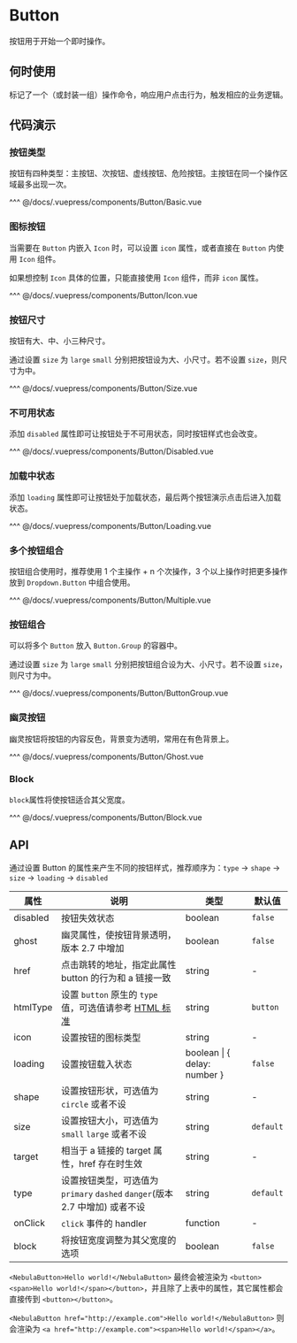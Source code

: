 # Button

按钮用于开始一个即时操作。

## 何时使用

标记了一个（或封装一组）操作命令，响应用户点击行为，触发相应的业务逻辑。

## 代码演示

### 按钮类型

按钮有四种类型：主按钮、次按钮、虚线按钮、危险按钮。主按钮在同一个操作区域最多出现一次。

<Button-Basic/>

^^^ @/docs/.vuepress/components/Button/Basic.vue

### 图标按钮

当需要在 `Button` 内嵌入 `Icon` 时，可以设置 `icon` 属性，或者直接在 `Button` 内使用 `Icon` 组件。

如果想控制 `Icon` 具体的位置，只能直接使用 `Icon` 组件，而非 `icon` 属性。

<Button-Icon/>

^^^ @/docs/.vuepress/components/Button/Icon.vue

### 按钮尺寸

按钮有大、中、小三种尺寸。

通过设置 `size` 为 `large` `small` 分别把按钮设为大、小尺寸。若不设置 `size`，则尺寸为中。

<Button-Size/>

^^^ @/docs/.vuepress/components/Button/Size.vue

### 不可用状态

添加 `disabled` 属性即可让按钮处于不可用状态，同时按钮样式也会改变。

<Button-Disabled/>

^^^ @/docs/.vuepress/components/Button/Disabled.vue

### 加载中状态

添加 `loading` 属性即可让按钮处于加载状态，最后两个按钮演示点击后进入加载状态。

<Button-Loading/>

^^^ @/docs/.vuepress/components/Button/Loading.vue

### 多个按钮组合

按钮组合使用时，推荐使用 1 个主操作 + n 个次操作，3 个以上操作时把更多操作放到 `Dropdown.Button` 中组合使用。

<Button-Multiple/>

^^^ @/docs/.vuepress/components/Button/Multiple.vue

### 按钮组合

可以将多个 `Button` 放入 `Button.Group` 的容器中。

通过设置 `size` 为 `large` `small` 分别把按钮组合设为大、小尺寸。若不设置 `size`，则尺寸为中。

<Button-Group/>

^^^ @/docs/.vuepress/components/Button/ButtonGroup.vue

### 幽灵按钮

幽灵按钮将按钮的内容反色，背景变为透明，常用在有色背景上。

<Button-Ghost/>

^^^ @/docs/.vuepress/components/Button/Ghost.vue

### Block

`block`属性将使按钮适合其父宽度。

<Button-Block/>

^^^ @/docs/.vuepress/components/Button/Block.vue

## API

通过设置 Button 的属性来产生不同的按钮样式，推荐顺序为：`type` -> `shape` -> `size` -> `loading` -> `disabled`

| 属性     | 说明                                                                                                                                 | 类型                         | 默认值    |
| -------- | ------------------------------------------------------------------------------------------------------------------------------------ | ---------------------------- | --------- |
| disabled | 按钮失效状态                                                                                                                         | boolean                      | `false`   |
| ghost    | 幽灵属性，使按钮背景透明，版本 2.7 中增加                                                                                            | boolean                      | `false`   |
| href     | 点击跳转的地址，指定此属性 button 的行为和 a 链接一致                                                                                | string                       | -         |
| htmlType | 设置 `button` 原生的 `type` 值，可选值请参考 [HTML 标准](https://developer.mozilla.org/en-US/docs/Web/HTML/Element/button#attr-type) | string                       | `button`  |
| icon     | 设置按钮的图标类型                                                                                                                   | string                       | -         |
| loading  | 设置按钮载入状态                                                                                                                     | boolean \| { delay: number } | `false`   |
| shape    | 设置按钮形状，可选值为 `circle` 或者不设                                                                                             | string                       | -         |
| size     | 设置按钮大小，可选值为 `small` `large` 或者不设                                                                                      | string                       | `default` |
| target   | 相当于 a 链接的 target 属性，href 存在时生效                                                                                         | string                       | -         |
| type     | 设置按钮类型，可选值为 `primary` `dashed` `danger`(版本 2.7 中增加) 或者不设                                                         | string                       | `default` |
| onClick  | `click` 事件的 handler                                                                                                               | function                     | -         |
| block    | 将按钮宽度调整为其父宽度的选项                                                                                                       | boolean                      | `false`   |

`<NebulaButton>Hello world!</NebulaButton>` 最终会被渲染为 `<button><span>Hello world!</span></button>`，并且除了上表中的属性，其它属性都会直接传到 `<button></button>`。

`<NebulaButton href="http://example.com">Hello world!</NebulaButton>` 则会渲染为 `<a href="http://example.com"><span>Hello world!</span></a>`。
